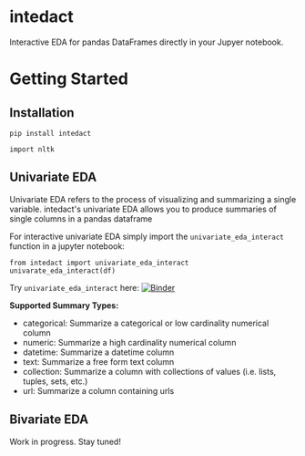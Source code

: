 # intedact

Interactive EDA for pandas DataFrames directly in your Jupyer notebook.

# Getting Started 

## Installation

    pip install intedact 

    import nltk

## Univariate EDA

Univariate EDA refers to the process of visualizing and summarizing a single variable.
intedact's univariate EDA allows you to produce summaries of single columns in a pandas dataframe

For interactive univariate EDA simply import the `univariate_eda_interact` function in a jupyter notebook:

    from intedact import univariate_eda_interact
    univarate_eda_interact(df)

Try `univariate_eda_interact` here: [![Binder](https://mybinder.org/badge_logo.svg)](https://mybinder.org/v2/gh/mattboggess/intedact/HEAD?filepath=demo%2Funivariate_eda_demo.ipynb)

**Supported Summary Types:**
* categorical: Summarize a categorical or low cardinality numerical column
* numeric: Summarize a high cardinality numerical column
* datetime: Summarize a datetime column
* text: Summarize a free form text column
* collection: Summarize a column with collections of values (i.e. lists, tuples, sets, etc.)
* url: Summarize a column containing urls

## Bivariate EDA

Work in progress. Stay tuned!